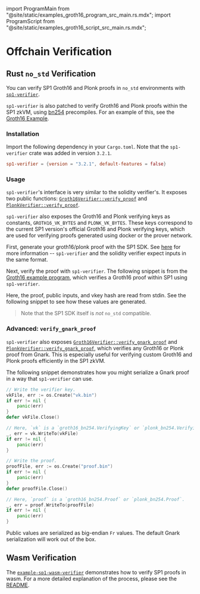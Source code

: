 import ProgramMain from "@site/static/examples_groth16_program_src_main.rs.mdx";
import ProgramScript from "@site/static/examples_groth16_script_src_main.rs.mdx";

# Offchain Verification

## Rust `no_std` Verification

You can verify SP1 Groth16 and Plonk proofs in `no_std` environments with [`sp1-verifier`](https://docs.rs/sp1-verifier/latest/sp1_verifier/).

`sp1-verifier` is also patched to verify Groth16 and Plonk proofs within the SP1 zkVM, using
[bn254](https://blog.succinct.xyz/succinctshipsprecompiles/) precompiles. For an example of this, see
the [Groth16 Example](https://github.com/succinctlabs/sp1/tree/main/examples/groth16/).

### Installation

Import the following dependency in your `Cargo.toml`. Note that the `sp1-verifier` crate was added in version `3.2.1`.

```toml
sp1-verifier = {version = "3.2.1", default-features = false}
```

### Usage

`sp1-verifier`'s interface is very similar to the solidity verifier's. It exposes two public functions:
[`Groth16Verifier::verify_proof`](https://docs.rs/sp1-verifier/latest/sp1_verifier/struct.Groth16Verifier.html)
and [`PlonkVerifier::verify_proof`](https://docs.rs/sp1-verifier/latest/sp1_verifier/struct.PlonkVerifier.html).

`sp1-verifier` also exposes the Groth16 and Plonk verifying keys as constants, `GROTH16_VK_BYTES` and `PLONK_VK_BYTES`. These
keys correspond to the current SP1 version's official Groth16 and Plonk verifying keys, which are used for verifying proofs generated
using docker or the prover network.

First, generate your groth16/plonk proof with the SP1 SDK. See [here](./onchain/getting-started#generating-sp1-proofs-for-onchain-verification)
for more information -- `sp1-verifier` and the solidity verifier expect inputs in the same format.

Next, verify the proof with `sp1-verifier`. The following snippet is from the [Groth16 example program](https://github.com/succinctlabs/sp1/tree/dev/examples/groth16/), which verifies a Groth16 proof within SP1 using `sp1-verifier`.

<ProgramMain />

Here, the proof, public inputs, and vkey hash are read from stdin. See the following snippet to see how these values are generated.

<ProgramScript />

> Note that the SP1 SDK itself is *not* `no_std` compatible.

### Advanced: `verify_gnark_proof`

`sp1-verifier` also exposes [`Groth16Verifier::verify_gnark_proof`](https://docs.rs/sp1-verifier/latest/sp1_verifier/struct.Groth16Verifier.html#method.verify_gnark_proof) and [`PlonkVerifier::verify_gnark_proof`](https://docs.rs/sp1-verifier/latest/sp1_verifier/struct.PlonkVerifier.html#method.verify_gnark_proof),
which verifies any Groth16 or Plonk proof from Gnark. This is especially useful for verifying custom Groth16 and Plonk proofs
efficiently in the SP1 zkVM.

The following snippet demonstrates how you might serialize a Gnark proof in a way that `sp1-verifier` can use.

```go
// Write the verifier key.
vkFile, err := os.Create("vk.bin")
if err != nil {
    panic(err)
}
defer vkFile.Close()

// Here, `vk` is a `groth16_bn254.VerifyingKey` or `plonk_bn254.VerifyingKey`.
_, err = vk.WriteTo(vkFile)
if err != nil {
    panic(err)
}

// Write the proof.
proofFile, err := os.Create("proof.bin")
if err != nil {
    panic(err)
}
defer proofFile.Close()

// Here, `proof` is a `groth16_bn254.Proof` or `plonk_bn254.Proof`.
_, err = proof.WriteTo(proofFile)
if err != nil {
    panic(err)
}
```

Public values are serialized as big-endian `Fr` values. The default Gnark serialization will work
out of the box.

## Wasm Verification

The [`example-sp1-wasm-verifier`](https://github.com/succinctlabs/example-sp1-wasm-verifier) demonstrates how to
verify SP1 proofs in wasm. For a more detailed explanation of the process, please see the [README](https://github.com/succinctlabs/example-sp1-wasm-verifier/blob/main/README.md).
